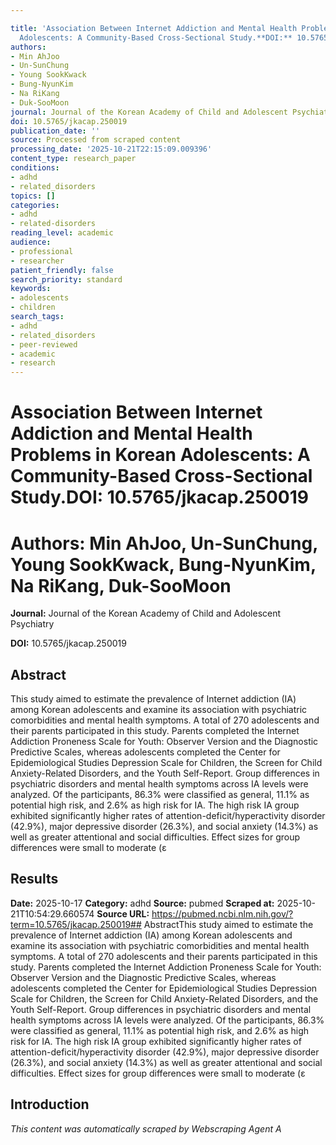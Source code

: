 ```yaml
---

title: 'Association Between Internet Addiction and Mental Health Problems in Korean
  Adolescents: A Community-Based Cross-Sectional Study.**DOI:** 10.5765/jkacap.250019'
authors:
- Min AhJoo
- Un-SunChung
- Young SookKwack
- Bung-NyunKim
- Na RiKang
- Duk-SooMoon
journal: Journal of the Korean Academy of Child and Adolescent Psychiatry
doi: 10.5765/jkacap.250019
publication_date: ''
source: Processed from scraped content
processing_date: '2025-10-21T22:15:09.009396'
content_type: research_paper
conditions:
- adhd
- related_disorders
topics: []
categories:
- adhd
- related-disorders
reading_level: academic
audience:
- professional
- researcher
patient_friendly: false
search_priority: standard
keywords:
- adolescents
- children
search_tags:
- adhd
- related_disorders
- peer-reviewed
- academic
- research
---
```




# Association Between Internet Addiction and Mental Health Problems in Korean Adolescents: A Community-Based Cross-Sectional Study.**DOI:** 10.5765/jkacap.250019

# **Authors:** Min AhJoo, Un-SunChung, Young SookKwack, Bung-NyunKim, Na RiKang, Duk-SooMoon

**Journal:** Journal of the Korean Academy of Child and Adolescent Psychiatry

**DOI:** 10.5765/jkacap.250019

## Abstract

This study aimed to estimate the prevalence of Internet addiction (IA) among Korean adolescents and examine its association with psychiatric comorbidities and mental health symptoms.
A total of 270 adolescents and their parents participated in this study. Parents completed the Internet Addiction Proneness Scale for Youth: Observer Version and the Diagnostic Predictive Scales, whereas adolescents completed the Center for Epidemiological Studies Depression Scale for Children, the Screen for Child Anxiety-Related Disorders, and the Youth Self-Report. Group differences in psychiatric disorders and mental health symptoms across IA levels were analyzed.
Of the participants, 86.3% were classified as general, 11.1% as potential high risk, and 2.6% as high risk for IA. The high risk IA group exhibited significantly higher rates of attention-deficit/hyperactivity disorder (42.9%), major depressive disorder (26.3%), and social anxiety (14.3%) as well as greater attentional and social difficulties. Effect sizes for group differences were small to moderate (ε
## Results

**Date:** 2025-10-17
**Category:** adhd
**Source:** pubmed
**Scraped at:** 2025-10-21T10:54:29.660574
**Source URL:** https://pubmed.ncbi.nlm.nih.gov/?term=10.5765/jkacap.250019## AbstractThis study aimed to estimate the prevalence of Internet addiction (IA) among Korean adolescents and examine its association with psychiatric comorbidities and mental health symptoms.
A total of 270 adolescents and their parents participated in this study. Parents completed the Internet Addiction Proneness Scale for Youth: Observer Version and the Diagnostic Predictive Scales, whereas adolescents completed the Center for Epidemiological Studies Depression Scale for Children, the Screen for Child Anxiety-Related Disorders, and the Youth Self-Report. Group differences in psychiatric disorders and mental health symptoms across IA levels were analyzed.
Of the participants, 86.3% were classified as general, 11.1% as potential high risk, and 2.6% as high risk for IA. The high risk IA group exhibited significantly higher rates of attention-deficit/hyperactivity disorder (42.9%), major depressive disorder (26.3%), and social anxiety (14.3%) as well as greater attentional and social difficulties. Effect sizes for group differences were small to moderate (ε
## Introduction
*This content was automatically scraped by Webscraping Agent A*